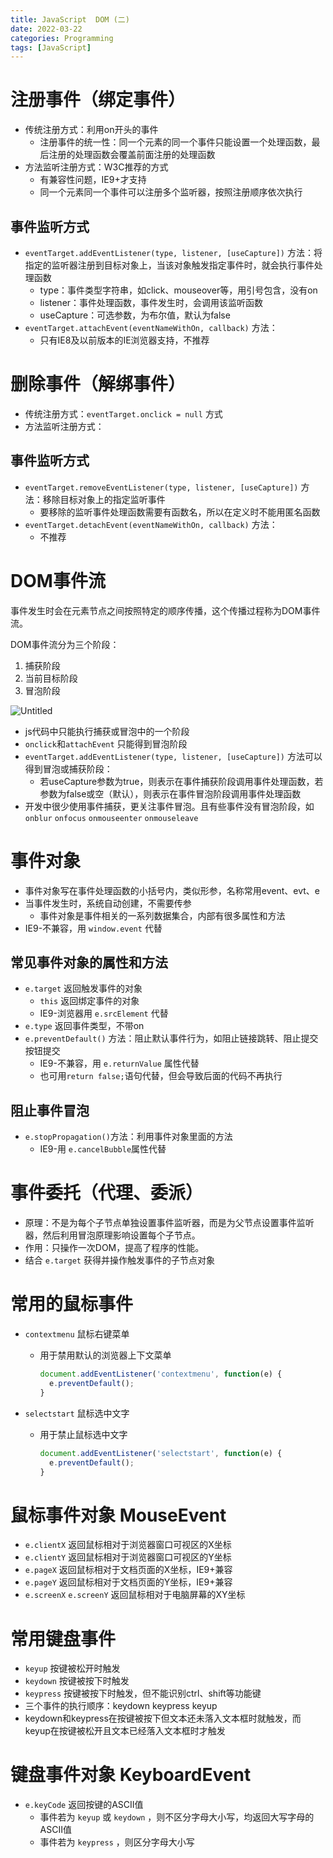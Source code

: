 ```yaml
---
title: JavaScript  DOM (二)
date: 2022-03-22
categories: Programming
tags: [JavaScript]
---
```


# 注册事件（绑定事件）

- 传统注册方式：利用on开头的事件
    - 注册事件的统一性：同一个元素的同一个事件只能设置一个处理函数，最后注册的处理函数会覆盖前面注册的处理函数
- 方法监听注册方式：W3C推荐的方式
    - 有兼容性问题，IE9+才支持
    - 同一个元素同一个事件可以注册多个监听器，按照注册顺序依次执行

## 事件监听方式

- `eventTarget.addEventListener(type, listener, [useCapture])` 方法：将指定的监听器注册到目标对象上，当该对象触发指定事件时，就会执行事件处理函数
    - type：事件类型字符串，如click、mouseover等，用引号包含，没有on
    - listener：事件处理函数，事件发生时，会调用该监听函数
    - useCapture：可选参数，为布尔值，默认为false
- `eventTarget.attachEvent(eventNameWithOn, callback)` 方法：
    - 只有IE8及以前版本的IE浏览器支持，不推荐

# 删除事件（解绑事件）

- 传统注册方式：`eventTarget.onclick = null` 方式
- 方法监听注册方式：

## 事件监听方式

- `eventTarget.removeEventListener(type, listener, [useCapture])` 方法：移除目标对象上的指定监听事件
    - 要移除的监听事件处理函数需要有函数名，所以在定义时不能用匿名函数
- `eventTarget.detachEvent(eventNameWithOn, callback)` 方法：
    - 不推荐

# DOM事件流

事件发生时会在元素节点之间按照特定的顺序传播，这个传播过程称为DOM事件流。

DOM事件流分为三个阶段：

1. 捕获阶段
2. 当前目标阶段
3. 冒泡阶段

![Untitled](https://leon-blog-assets.oss-cn-hangzhou.aliyuncs.com/images/js-dom-3.png)

- js代码中只能执行捕获或冒泡中的一个阶段
- `onclick`和`attachEvent` 只能得到冒泡阶段
- `eventTarget.addEventListener(type, listener, [useCapture])` 方法可以得到冒泡或捕获阶段：
    - 若useCapture参数为true，则表示在事件捕获阶段调用事件处理函数，若参数为false或空（默认），则表示在事件冒泡阶段调用事件处理函数
- 开发中很少使用事件捕获，更关注事件冒泡。且有些事件没有冒泡阶段，如 `onblur` `onfocus` `onmouseenter` `onmouseleave`

# 事件对象

- 事件对象写在事件处理函数的小括号内，类似形参，名称常用event、evt、e
- 当事件发生时，系统自动创建，不需要传参
    - 事件对象是事件相关的一系列数据集合，内部有很多属性和方法
- IE9-不兼容，用 `window.event` 代替

## 常见事件对象的属性和方法

- `e.target` 返回触发事件的对象
    - `this` 返回绑定事件的对象
    - IE9-浏览器用 `e.srcElement` 代替
- `e.type` 返回事件类型，不带on
- `e.preventDefault()` 方法：阻止默认事件行为，如阻止链接跳转、阻止提交按钮提交
    - IE9-不兼容，用 `e.returnValue` 属性代替
    - 也可用`return false;`语句代替，但会导致后面的代码不再执行

## 阻止事件冒泡

- `e.stopPropagation()`方法：利用事件对象里面的方法
    - IE9-用 `e.cancelBubble`属性代替

# 事件委托（代理、委派）

- 原理：不是为每个子节点单独设置事件监听器，而是为父节点设置事件监听器，然后利用冒泡原理影响设置每个子节点。
- 作用：只操作一次DOM，提高了程序的性能。
- 结合 `e.target` 获得并操作触发事件的子节点对象

# 常用的鼠标事件

- `contextmenu` 鼠标右键菜单
    - 用于禁用默认的浏览器上下文菜单
      
        ```js
        document.addEventListener('contextmenu', function(e) {
          e.preventDefault();
        }
        ```
    
- `selectstart` 鼠标选中文字
    - 用于禁止鼠标选中文字
      
        ```js
        document.addEventListener('selectstart', function(e) {
          e.preventDefault();
        }
        ```
        

# 鼠标事件对象 MouseEvent

- `e.clientX` 返回鼠标相对于浏览器窗口可视区的X坐标
- `e.clientY` 返回鼠标相对于浏览器窗口可视区的Y坐标
- `e.pageX` 返回鼠标相对于文档页面的X坐标，IE9+兼容
- `e.pageY` 返回鼠标相对于文档页面的Y坐标，IE9+兼容
- `e.screenX` `e.screenY` 返回鼠标相对于电脑屏幕的XY坐标

# 常用键盘事件

- `keyup` 按键被松开时触发
- `keydown` 按键被按下时触发
- `keypress` 按键被按下时触发，但不能识别ctrl、shift等功能键
- 三个事件的执行顺序：keydown keypress keyup
- keydown和keypress在按键被按下但文本还未落入文本框时就触发，而keyup在按键被松开且文本已经落入文本框时才触发

# 键盘事件对象 KeyboardEvent

- `e.keyCode` 返回按键的ASCII值
    - 事件若为 `keyup` 或 `keydown` ，则不区分字母大小写，均返回大写字母的ASCII值
    - 事件若为 `keypress` ，则区分字母大小写